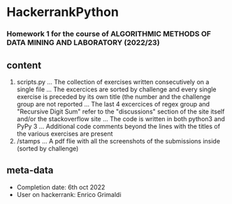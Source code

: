 # HackerrankPython
### Homework 1 for the course of ALGORITHMIC METHODS OF DATA MINING AND LABORATORY (2022/23)

## content

1. scripts.py
... The collection of exercises written consecutively on a single file 
... The excercices are sorted by challenge and every single exercise is preceded by its own title (the number and the challenge group are not reported
... The last 4 excercices of regex group and "Recursive Digit Sum" refer to the "discussions" section of the site itself and/or the stackoverflow site 
... The code is written in both python3 and PyPy 3
... Additional code comments beyond the lines with the titles of the various exercises are present
2. /stamps
... A pdf flie with all the screenshots of the submissions inside (sorted by challenge)

## meta-data
* Completion date: 6th oct 2022
* User on hackerrank: Enrico Grimaldi
